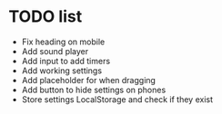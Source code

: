 # TODO list

- Fix heading on mobile
- Add sound player
- Add input to add timers
- Add working settings
- Add placeholder for when dragging
- Add button to hide settings on phones
- Store settings LocalStorage and check if they exist